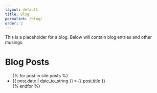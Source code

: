 ```yaml
---
layout: default
title: Blog
permalink: /blog/
order: 2
---
```


This is a placeholder for a blog. Below will contain blog entries and other musings. 


<div id="home">
  <h1>Blog Posts</h1>
  <ul class="posts">
    {% for post in site.posts %}
      <li><span>{{ post.date | date_to_string }}</span> &raquo; <a href="{{ post.url }}">{{ post.title }}</a></li>
    {% endfor %}
  </ul>